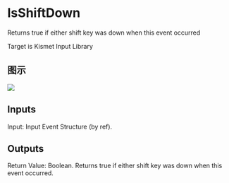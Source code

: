 # IsShiftDown

Returns true if either shift key was down when this event occurred

Target is Kismet Input Library

## 图示

![]($-20221218-19243558.png)

## Inputs

Input: Input Event Structure (by ref).  

## Outputs

Return Value: Boolean. Returns true if either shift key was down when this event occurred.

